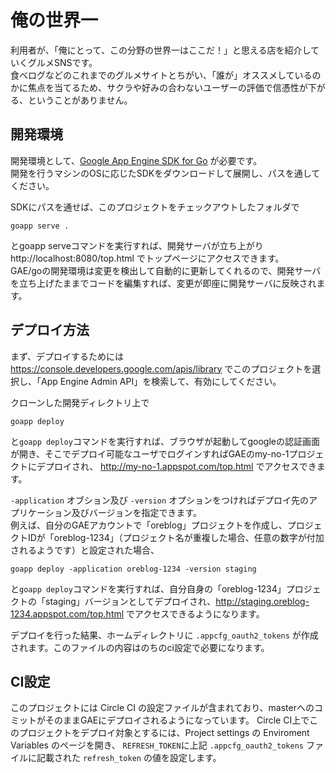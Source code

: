 # 俺の世界一

利用者が、「俺にとって、この分野の世界一はここだ！」と思える店を紹介していくグルメSNSです。  
食べログなどのこれまでのグルメサイトとちがい、「誰が」オススメしているのかに焦点を当てるため、サクラや好みの合わないユーザーの評価で信憑性が下がる、ということがありません。

## 開発環境

開発環境として、[Google App Engine SDK for Go](https://cloud.google.com/appengine/downloads#Google_App_Engine_SDK_for_Go) が必要です。  
開発を行うマシンのOSに応じたSDKをダウンロードして展開し、パスを通してください。

SDKにパスを通せば、このプロジェクトをチェックアウトしたフォルダで

    goapp serve .

とgoapp serveコマンドを実行すれば、開発サーバが立ち上がり http://localhost:8080/top.html でトップページにアクセスできます。  
GAE/goの開発環境は変更を検出して自動的に更新してくれるので、開発サーバを立ち上げたままでコードを編集すれば、変更が即座に開発サーバに反映されます。

## デプロイ方法

まず、デプロイするためには https://console.developers.google.com/apis/library でこのプロジェクトを選択し、「App Engine Admin API」を検索して、有効にしてください。

クローンした開発ディレクトリ上で

    goapp deploy

と`goapp deploy`コマンドを実行すれば、ブラウザが起動してgoogleの認証画面が開き、そこでデプロイ可能なユーザでログインすればGAEのmy-no-1プロジェクトにデプロイされ、 http://my-no-1.appspot.com/top.html でアクセスできます。

`-application` オブション及び `-version` オプションをつければデプロイ先のアプリケーション及びバージョンを指定できます。  
例えば、自分のGAEアカウントで「oreblog」プロジェクトを作成し、プロジェクトIDが「oreblog-1234」（プロジェクト名が重複した場合、任意の数字が付加されるようです）と設定された場合、

    goapp deploy -application oreblog-1234 -version staging

と`goapp deploy`コマンドを実行すれば、自分自身の「oreblog-1234」プロジェクトの「staging」バージョンとしてデプロイされ、http://staging.oreblog-1234.appspot.com/top.html でアクセスできるようになります。


デプロイを行った結果、ホームディレクトリに `.appcfg_oauth2_tokens` が作成されます。このファイルの内容はのちのci設定で必要になります。

## CI設定

このプロジェクトには Circle CI の設定ファイルが含まれており、masterへのコミットがそのままGAEにデプロイされるようになっています。
Circle CI上でこのプロジェクトをデプロイ対象とするには、Project settings の Enviroment Variables のページを開き、
`REFRESH_TOKEN`に上記 `.appcfg_oauth2_tokens` ファイルに記載された `refresh_token` の値を設定します。
